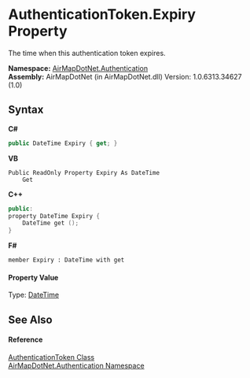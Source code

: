 # AuthenticationToken.Expiry Property 
 

The time when this authentication token expires.

**Namespace:**&nbsp;<a href="acef933e-de19-163e-6ced-ad25d7d780e7">AirMapDotNet.Authentication</a><br />**Assembly:**&nbsp;AirMapDotNet (in AirMapDotNet.dll) Version: 1.0.6313.34627 (1.0)

## Syntax

**C#**<br />
``` C#
public DateTime Expiry { get; }
```

**VB**<br />
``` VB
Public ReadOnly Property Expiry As DateTime
	Get
```

**C++**<br />
``` C++
public:
property DateTime Expiry {
	DateTime get ();
}
```

**F#**<br />
``` F#
member Expiry : DateTime with get

```


#### Property Value
Type: <a href="http://msdn2.microsoft.com/en-us/library/03ybds8y" target="_blank">DateTime</a>

## See Also


#### Reference
<a href="15258315-443b-55bc-8fbf-3bec8544fd11">AuthenticationToken Class</a><br /><a href="acef933e-de19-163e-6ced-ad25d7d780e7">AirMapDotNet.Authentication Namespace</a><br />